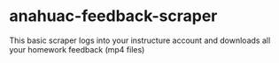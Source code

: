 # anahuac-feedback-scraper
This basic scraper logs into your instructure account and downloads all your homework feedback (mp4 files)
